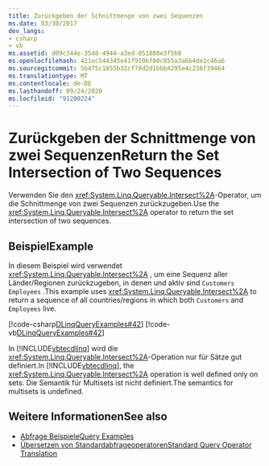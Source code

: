 ```yaml
---
title: Zurückgeben der Schnittmenge von zwei Sequenzen
ms.date: 03/30/2017
dev_langs:
- csharp
- vb
ms.assetid: d09c344e-3548-4944-a3ed-051880e3f5b8
ms.openlocfilehash: 421ec544345e41f910bf80c855a3a6b4de1c46a6
ms.sourcegitcommit: 5b475c1855b32cf78d2d1bbb4295e4c236f39464
ms.translationtype: MT
ms.contentlocale: de-DE
ms.lasthandoff: 09/24/2020
ms.locfileid: "91200224"
---
```

# <a name="return-the-set-intersection-of-two-sequences"></a><span data-ttu-id="99b0a-102">Zurückgeben der Schnittmenge von zwei Sequenzen</span><span class="sxs-lookup"><span data-stu-id="99b0a-102">Return the Set Intersection of Two Sequences</span></span>

<span data-ttu-id="99b0a-103">Verwenden Sie den <xref:System.Linq.Queryable.Intersect%2A>-Operator, um die Schnittmenge von zwei Sequenzen zurückzugeben.</span><span class="sxs-lookup"><span data-stu-id="99b0a-103">Use the <xref:System.Linq.Queryable.Intersect%2A> operator to return the set intersection of two sequences.</span></span>  
  
## <a name="example"></a><span data-ttu-id="99b0a-104">Beispiel</span><span class="sxs-lookup"><span data-stu-id="99b0a-104">Example</span></span>  

 <span data-ttu-id="99b0a-105">In diesem Beispiel wird verwendet <xref:System.Linq.Queryable.Intersect%2A> , um eine Sequenz aller Länder/Regionen zurückzugeben, in denen und aktiv sind `Customers` `Employees` .</span><span class="sxs-lookup"><span data-stu-id="99b0a-105">This example uses <xref:System.Linq.Queryable.Intersect%2A> to return a sequence of all countries/regions in which both `Customers` and `Employees` live.</span></span>  
  
 [!code-csharp[DLinqQueryExamples#42](../../../../../../samples/snippets/csharp/VS_Snippets_Data/DLinqQueryExamples/cs/Program.cs#42)]
 [!code-vb[DLinqQueryExamples#42](../../../../../../samples/snippets/visualbasic/VS_Snippets_Data/DLinqQueryExamples/vb/Module1.vb#42)]  
  
 <span data-ttu-id="99b0a-106">In [!INCLUDE[vbtecdlinq](../../../../../../includes/vbtecdlinq-md.md)] wird die <xref:System.Linq.Queryable.Intersect%2A>-Operation nur für Sätze gut definiert.</span><span class="sxs-lookup"><span data-stu-id="99b0a-106">In [!INCLUDE[vbtecdlinq](../../../../../../includes/vbtecdlinq-md.md)], the <xref:System.Linq.Queryable.Intersect%2A> operation is well defined only on sets.</span></span> <span data-ttu-id="99b0a-107">Die Semantik für Multisets ist nicht definiert.</span><span class="sxs-lookup"><span data-stu-id="99b0a-107">The semantics for multisets is undefined.</span></span>  
  
## <a name="see-also"></a><span data-ttu-id="99b0a-108">Weitere Informationen</span><span class="sxs-lookup"><span data-stu-id="99b0a-108">See also</span></span>

- [<span data-ttu-id="99b0a-109">Abfrage Beispiele</span><span class="sxs-lookup"><span data-stu-id="99b0a-109">Query Examples</span></span>](query-examples.md)
- [<span data-ttu-id="99b0a-110">Übersetzen von Standardabfrageoperatoren</span><span class="sxs-lookup"><span data-stu-id="99b0a-110">Standard Query Operator Translation</span></span>](standard-query-operator-translation.md)
